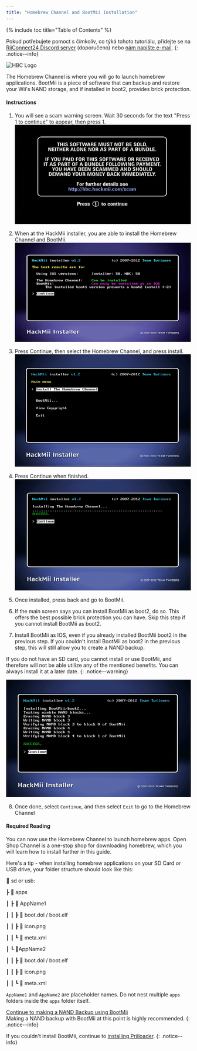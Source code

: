 ```yaml
---
title: "Homebrew Channel and BootMii Installation"
---
```


{% include toc title="Table of Contents" %}

Pokud potřebujete pomoct s čímkoliv, co týká tohoto tutoriálu, přidejte se na [RiiConnect24 Discord server](https://discord.gg/rc24) (doporučeno) nebo [nám napište e-mail](mailto:support@riiconnect24.net).
{: .notice--info}

![HBC Logo](/images/hbc.png)

The Homebrew Channel is where you will go to launch homebrew applications. BootMii is a piece of software that can backup and restore your Wii's NAND storage, and if installed in boot2, provides brick protection.

#### Instructions

1. You will see a scam warning screen. Wait 30 seconds for the text "Press 1 to continue" to appear, then press 1. ![Scam Screen](/images/Wii/ScamScreen.png)

2. When at the HackMii installer, you are able to install the Homebrew Channel and BootMii. ![Results](/images/Wii/Results.png)

3. Press Continue, then select the Homebrew Channel, and press install. ![Install the Homebrew Channel](/images/Wii/InstallHomebrewChannel.png)

4. Press Continue when finished. ![Success Installing the Homebrew Channel](/images/Wii/SuccessHBC.png)

5. Once installed, press back and go to BootMii.
6. If the main screen says you can install BootMii as boot2, do so. This offers the best possible brick protection you can have. Skip this step if you cannot install BootMii as boot2.
7. Install BootMii as IOS, even if you already installed BootMii boot2 in the previous step. If you couldn't install BootMii as boot2 in the previous step, this will still allow you to create a NAND backup.

If you do not have an SD card, you cannot install or use BootMii, and therefore will not be able utilize any of the mentioned benefits. You can always install it at a later date.
{: .notice--warning}

![BootMii Installation](/images/Wii/InstallBootMii.png)

8. Once done, select `Continue`, and then select `Exit` to go to the Homebrew Channel

#### Required Reading

You can now use the Homebrew Channel to launch homebrew apps. Open Shop Channel is a one-stop shop for downloading homebrew, which you will learn how to install further in this guide.

Here's a tip - when installing homebrew applications on your SD Card or USB drive, your folder structure should look like this:

💾 sd or usb:

┣ 📂 apps

┃ ┣ 📂 AppName1

┃ ┃ ┣ 📄 boot.dol / boot.elf

┃ ┃ ┣ 📄 icon.png

┃ ┃ ┗ 📄 meta.xml

┃ ┗ 📂AppName2

┃ ┃ ┣ 📄 boot.dol / boot.elf

┃ ┃ ┣ 📄 icon.png

┃ ┃ ┗ 📄 meta.xml

`AppName1` and `AppName2` are placeholder names. Do not nest multiple `apps` folders inside the `apps` folder itself.

[Continue to making a NAND Backup using BootMii](bootmii)<br> Making a NAND backup with BootMii at this point is highly recommended.
{: .notice--info}

If you couldn't install BootMii, continue to [installing Priiloader](priiloader).
{: .notice--info}
